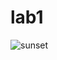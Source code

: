# lab1
![sunset](https://user-images.githubusercontent.com/128596811/227515603-8e7bc700-2b4f-4876-85bd-dbcb4f67f08a.jpg)
